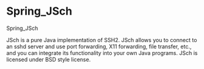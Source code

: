Spring_JSch
===========

Spring_JSch 

JSch is a pure Java implementation of SSH2.
JSch allows you to connect to an sshd server and use port forwarding, X11 forwarding, file transfer, etc., 
and you can integrate its functionality into your own Java programs. JSch is licensed under BSD style license.
